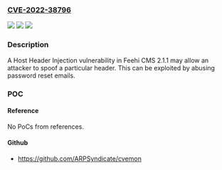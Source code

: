 ### [CVE-2022-38796](https://cve.mitre.org/cgi-bin/cvename.cgi?name=CVE-2022-38796)
![](https://img.shields.io/static/v1?label=Product&message=n%2Fa&color=blue)
![](https://img.shields.io/static/v1?label=Version&message=n%2Fa&color=blue)
![](https://img.shields.io/static/v1?label=Vulnerability&message=n%2Fa&color=brighgreen)

### Description

A Host Header Injection vulnerability in Feehi CMS 2.1.1 may allow an attacker to spoof a particular header. This can be exploited by abusing password reset emails.

### POC

#### Reference
No PoCs from references.

#### Github
- https://github.com/ARPSyndicate/cvemon

